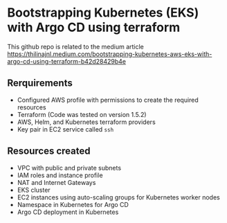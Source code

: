 # Bootstrapping Kubernetes (EKS) with Argo CD using terraform
This github repo is related to the medium article https://thilinajnl.medium.com/bootstrapping-kubernetes-aws-eks-with-argo-cd-using-terraform-b42d28429b4e

## Rerquirements
- Configured AWS profile with permissions to create the required resources
- Terraform (Code was tested on version 1.5.2)
- AWS, Helm, and Kubernetes terraform providers
- Key pair in EC2 service called `ssh`

## Resources created
- VPC with public and private subnets
- IAM roles and instance profile
- NAT and Internet Gateways 
- EKS cluster
- EC2 instances using auto-scaling groups for Kubernetes worker nodes
- Namespace in Kubernetes for Argo CD
- Argo CD deployment in Kubernetes
